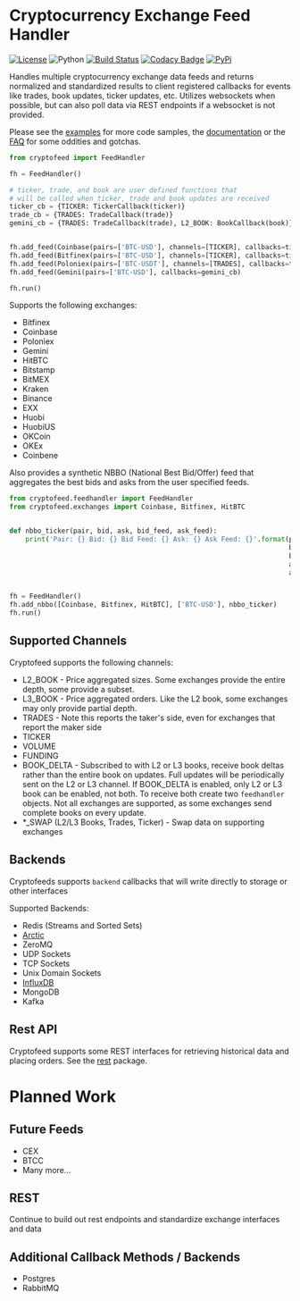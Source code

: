 # Cryptocurrency Exchange Feed Handler
[![License](https://img.shields.io/badge/license-XFree86-blue.svg)](LICENSE)
![Python](https://img.shields.io/badge/Python-3.6+-green.svg)
[![Build Status](https://travis-ci.org/bmoscon/cryptofeed.svg?branch=master)](https://travis-ci.org/bmoscon/cryptofeed)
[![Codacy Badge](https://api.codacy.com/project/badge/Grade/efa4e0d6e10b41d0b51454d08f7b33b1)](https://www.codacy.com/app/bmoscon/cryptofeed?utm_source=github.com&amp;utm_medium=referral&amp;utm_content=bmoscon/cryptofeed&amp;utm_campaign=Badge_Grade)
[![PyPi](https://img.shields.io/badge/PyPi-cryptofeed-brightgreen.svg)](https://pypi.python.org/pypi/cryptofeed)

Handles multiple cryptocurrency exchange data feeds and returns normalized and standardized results to client registered callbacks for events like trades, book updates, ticker updates, etc. Utilizes websockets when possible, but can also poll data via REST endpoints if a websocket is not provided.

Please see the [examples](https://github.com/bmoscon/cryptofeed/tree/master/examples) for more code samples, the [documentation](https://github.com/bmoscon/cryptofeed/blob/master/docs/README.md)  or the [FAQ](https://github.com/bmoscon/cryptofeed/tree/master/FAQ.md) for some oddities and gotchas.


```python
from cryptofeed import FeedHandler

fh = FeedHandler()

# ticker, trade, and book are user defined functions that
# will be called when ticker, trade and book updates are received
ticker_cb = {TICKER: TickerCallback(ticker)}
trade_cb = {TRADES: TradeCallback(trade)}
gemini_cb = {TRADES: TradeCallback(trade), L2_BOOK: BookCallback(book)}


fh.add_feed(Coinbase(pairs=['BTC-USD'], channels=[TICKER], callbacks=ticker_cb)
fh.add_feed(Bitfinex(pairs=['BTC-USD'], channels=[TICKER], callbacks=ticker_cb)
fh.add_feed(Poloniex(pairs=['BTC-USDT'], channels=[TRADES], callbacks=trade_cb))
fh.add_feed(Gemini(pairs=['BTC-USD'], callbacks=gemini_cb)

fh.run()
```

Supports the following exchanges:
* Bitfinex
* Coinbase
* Poloniex
* Gemini
* HitBTC
* Bitstamp
* BitMEX
* Kraken
* Binance
* EXX
* Huobi
* HuobiUS
* OKCoin
* OKEx
* Coinbene

Also provides a synthetic NBBO (National Best Bid/Offer) feed that aggregates the best bids and asks from the user specified feeds.

```python
from cryptofeed.feedhandler import FeedHandler
from cryptofeed.exchanges import Coinbase, Bitfinex, HitBTC


def nbbo_ticker(pair, bid, ask, bid_feed, ask_feed):
    print('Pair: {} Bid: {} Bid Feed: {} Ask: {} Ask Feed: {}'.format(pair,
                                                                      bid,
                                                                      bid_feed,
                                                                      ask,
                                                                      ask_feed))


fh = FeedHandler()
fh.add_nbbo([Coinbase, Bitfinex, HitBTC], ['BTC-USD'], nbbo_ticker)
fh.run()
```

## Supported Channels

Cryptofeed supports the following channels:

* L2_BOOK - Price aggregated sizes. Some exchanges provide the entire depth, some provide a subset.
* L3_BOOK - Price aggregated orders. Like the L2 book, some exchanges may only provide partial depth.
* TRADES - Note this reports the taker's side, even for exchanges that report the maker side
* TICKER
* VOLUME
* FUNDING
* BOOK_DELTA - Subscribed to with L2 or L3 books, receive book deltas rather than the entire book on updates. Full updates will be periodically sent on the L2 or L3 channel. If BOOK_DELTA is enabled, only L2 or L3 book can be enabled, not both. To receive both create two `feedhandler` objects. Not all exchanges are supported, as some exchanges send complete books on every update.
* *_SWAP (L2/L3 Books, Trades, Ticker) - Swap data on supporting exchanges

## Backends

Cryptofeeds supports `backend` callbacks that will write directly to storage or other interfaces

Supported Backends:
* Redis (Streams and Sorted Sets)
* [Arctic](https://github.com/manahl/arctic)
* ZeroMQ
* UDP Sockets
* TCP Sockets
* Unix Domain Sockets
* [InfluxDB](https://github.com/influxdata/influxdb)
* MongoDB
* Kafka


## Rest API

Cryptofeed supports some REST interfaces for retrieving historical data and placing orders. See the [rest](https://github.com/bmoscon/cryptofeed/tree/master/cryptofeed/rest) package.


# Planned Work

## Future Feeds
* CEX
* BTCC
* Many more...

## REST
Continue to build out rest endpoints and standardize exchange interfaces and data

## Additional Callback Methods / Backends
* Postgres
* RabbitMQ
